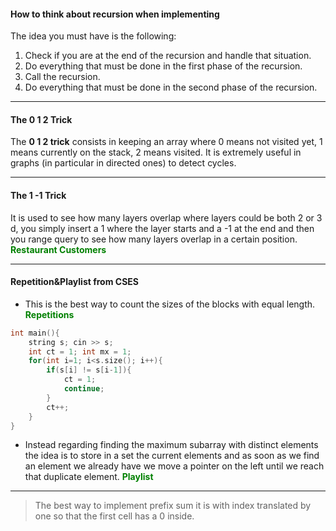 #### How to think about recursion when implementing 

The idea you must have is the following: 
1. Check if you are at the end of the recursion and handle that situation. 
2. Do everything that must be done in the first phase of the recursion.
3. Call the recursion.
4. Do everything that must be done in the second phase of the recursion.

---
#### The 0 1 2 Trick 

The **0 1 2 trick** consists in keeping an array where 0 means not visited yet, 1 means currently on the stack, 2 means visited. It is extremely useful in graphs (in particular in directed ones) to detect cycles.

---
#### The 1 -1 Trick 

It is used to see how many layers overlap where layers could be both 2 or 3 d, you simply insert a 1 where the layer starts and a -1 at the end and then you range query to see how many layers overlap in a certain position. **<span style="color: green">Restaurant Customers</span>**

---
#### Repetition&Playlist from CSES 

- This is the best way to count the sizes of the blocks with equal length. **<span style="color: green">Repetitions</span>**

```c++
int main(){
	string s; cin >> s;
	int ct = 1; int mx = 1;
	for(int i=1; i<s.size(); i++){
		if(s[i] != s[i-1]){
			ct = 1;
			continue;
		}
		ct++;
	}
}
```

- Instead regarding finding the maximum subarray with distinct elements the idea is to store in a set the current elements and as soon as we find an element we already have we move a pointer on the left until we reach that duplicate element. **<span style="color: green">Playlist</span>**

---
> The best way to implement prefix sum it is with index translated by one so that the first cell has a 0 inside. 